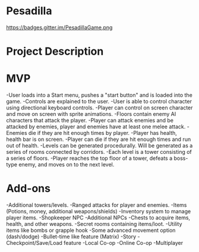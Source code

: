 # Pesadilla
https://badges.gitter.im/PesadillaGame.png


# Project Description

# MVP
-User loads into a Start menu, pushes a "start button" and is loaded into the game.
-Controls are explained to the user.
-User is able to control character using directional keyboard controls.
-Player can control on screen character and move on screen with sprite animations.
-Floors contain enemy AI characters that attack the player.
-Player can attack enemies and be attacked by enemies, player and enemies have at least one melee attack.
-Enemies die if they are hit enough times by player.
-Player has health, health bar is on screen.
-Player can die if they are hit enough times and run out of health.
-Levels can be generated procedurally.  Will be generated as a series of rooms connected by corridors.
-Each level is a tower consisting of a series of floors.
-Player reaches the top floor of a tower, defeats a boss-type enemy, and moves on to the next level.

# Add-ons
-Additional towers/levels.
-Ranged attacks for player and enemies.
-Items (Potions, money, additional weapons/shields)
-Inventory system to manage player items.
-Shopkeeper NPC
-Additional NPCs
-Chests to acquire items, health, and other weapons.
-Secret rooms containing items/loot.
-Utility items like bombs or grapple hook
-Some advanced movement option (dash/dodge)
-Bullet-time like feature (Matrix)
-Story
-Checkpoint/Save/Load feature
-Local Co-op
-Online Co-op
-Multiplayer
